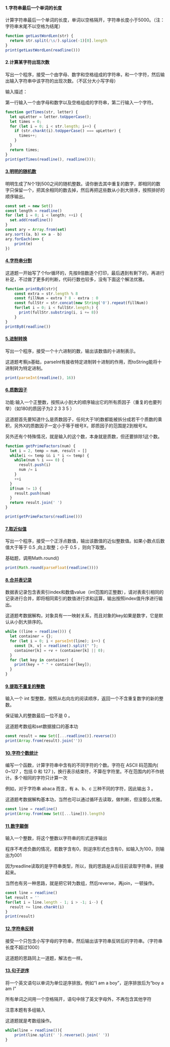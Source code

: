 #### 1.字符串最后一个单词的长度

计算字符串最后一个单词的长度，单词以空格隔开，字符串长度小于5000。（注：字符串末尾不以空格为结尾）

```javascript
function getLastWordLen(str) {
  return str.split(/\s/).splice(-1)[0].length
}
print(getLastWordLen(readline()))
```

#### 2.计算某字符出现次数

写出一个程序，接受一个由字母、数字和空格组成的字符串，和一个字符，然后输出输入字符串中该字符的出现次数。（不区分大小写字母）

输入描述：

第一行输入一个由字母和数字以及空格组成的字符串，第二行输入一个字符。

```javascript
function getTimes(str, letter) {
  let upLetter = letter.toUpperCase();
  let times = 0;
  for (let i = 0; i < str.length; i++) {
    if (str.charAt(i).toUpperCase() === upLetter) {
      times++;
    }
  }
  return times;
}
print(getTimes(readline(), readline()));
```

#### [3.明明的随机数](https://www.nowcoder.com/practice/3245215fffb84b7b81285493eae92ff0?tpId=37&tqId=21226&rp=1&ru=/exam/oj/ta&qru=/exam/oj/ta&sourceUrl=%2Fexam%2Foj%2Fta%3FtpId%3D37&difficulty=undefined&judgeStatus=undefined&tags=&title=)

明明生成了N个1到500之间的随机整数。请你删去其中重复的数字，即相同的数字只保留一个，把其余相同的数去掉，然后再把这些数从小到大排序，按照排好的顺序输出。

```javascript
const set = new Set()
const length = readline()
for (let i = 0; i < length; ++i) {
  set.add(readline())
}
const ary = Array.from(set)
ary.sort((a, b) => a - b)
ary.forEach(e=> {
    print(e)  
})
```

#### [4.字符串分割](https://www.nowcoder.com/practice/d9162298cb5a437aad722fccccaae8a7?tpId=37&tqId=21227&rp=1&ru=/exam/oj/ta&qru=/exam/oj/ta&sourceUrl=%2Fexam%2Foj%2Fta%3FtpId%3D37&difficulty=undefined&judgeStatus=undefined&tags=&title=)

这道题一开始写了个for循环的，先按8倍数逐个打印，最后遇到有剩下的，再进行补足，不过做了更多的判断，代码行数也较多，没有下面这个解法优雅。

```javascript
function printBy8(str){
    const extra = str.length % 8
    const fillNum = extra ? 8 - extra : 0
    const fullStr = str.concat(new String('0').repeat(fillNum))
    for(let i = 0; i < fullStr.length;) {
      print(fullStr.substring(i, i += 8))
    }
}
printBy8(readline())
```

#### [5.进制转换](https://www.nowcoder.com/practice/8f3df50d2b9043208c5eed283d1d4da6?tpId=37&tqId=21228&rp=1&ru=/exam/oj/ta&qru=/exam/oj/ta&sourceUrl=%2Fexam%2Foj%2Fta%3FtpId%3D37&difficulty=undefined&judgeStatus=undefined&tags=&title=)

写出一个程序，接受一个十六进制的数，输出该数值的十进制表示。

这道题考察js基础，parseInt有接收特定进制转十进制的作用，而toString能将十进制转为特定进制。

```javascript
print(parseInt(readline(), 16))
```

#### [6.质数因子](https://www.nowcoder.com/practice/196534628ca6490ebce2e336b47b3607?tpId=37&tags=&title=&difficulty=0&judgeStatus=0&rp=1&sourceUrl=%2Fexam%2Foj%2Fta%3FtpId%3D37)

功能:输入一个正整数，按照从小到大的顺序输出它的所有质因子（重复的也要列举）（如180的质因子为2 2 3 3 5 ）

这道题首先要知道什么是质数因子，任何大于1的数都能被拆分成若干个质数的乘积，另外X的质数因子一定小于等于根号X，即质因子的范围是2到根号X。

另外还有个特殊情况，就是输入的这个数，本身就是质数，但还要排除1这个数。

```javascript
function getPrimeFactors(num) {
  let i = 2, temp = num, result = []
  while(i <= temp && i * i <= temp) {
    while(num % i === 0) {
      result.push(i)
      num /= i
    }
    ++i
  }
  if(num != 1) {
    result.push(num)
  }
  return result.join(' ')
}

print(getPrimeFactors(readline()))
```

#### [7.取近似值](https://www.nowcoder.com/practice/3ab09737afb645cc82c35d56a5ce802a?tpId=37&tqId=21230&rp=1&ru=/exam/oj/ta&qru=/exam/oj/ta&sourceUrl=%2Fexam%2Foj%2Fta%3FtpId%3D37&difficulty=undefined&judgeStatus=undefined&tags=&title=)

写出一个程序，接受一个正浮点数值，输出该数值的近似整数值。如果小数点后数值大于等于 0.5 ,向上取整；小于 0.5 ，则向下取整。

基础题，调用Math.round()

```javascript
print(Math.round(parseFloat(readline())))
```

#### [8.合并表记录](https://www.nowcoder.com/practice/de044e89123f4a7482bd2b214a685201?tpId=37&tags=&title=&difficulty=0&judgeStatus=0&rp=1&sourceUrl=%2Fexam%2Foj%2Fta%3FtpId%3D37)

数据表记录包含表索引index和数值value（int范围的正整数），请对表索引相同的记录进行合并，即将相同索引的数值进行求和运算，输出按照index值升序进行输出。

这道题考数据解构，对象具有一一映射关系，而且对象的key如果是数字，它是默认从小到大排序的。

```javascript
while ((line = readline())) {
  let container = {};
  for (let i = 0; i < parseInt(line); i++) {
    const [k, v] = readline().split(" ");
    container[k] = +v + (container[k] || 0);
  }
  for (let key in container) {
    print(key + " " + container[key]);
  }
}
```

#### [9.提取不重复的整数](https://www.nowcoder.com/practice/253986e66d114d378ae8de2e6c4577c1?tpId=37&tags=&title=&difficulty=0&judgeStatus=0&rp=1&sourceUrl=%2Fexam%2Foj%2Fta%3FtpId%3D37)

输入一个 int 型整数，按照从右向左的阅读顺序，返回一个不含重复数字的新的整数。

保证输入的整数最后一位不是 0 。

这道题考数组和set数据接口的基本功

```javascript
const result = new Set([...readline()].reverse())
print(Array.from(result).join(''))
```

#### [10.字符个数统计](https://www.nowcoder.com/practice/eb94f6a5b2ba49c6ac72d40b5ce95f50?tpId=37&tags=&title=&difficulty=0&judgeStatus=0&rp=1&sourceUrl=%2Fexam%2Foj%2Fta%3FtpId%3D37)

编写一个函数，计算字符串中含有的不同字符的个数。字符在 ASCII 码范围内( 0~127 ，包括 0 和 127 )，换行表示结束符，不算在字符里。不在范围内的不作统计。多个相同的字符只计算一次

例如，对于字符串 abaca 而言，有 a、b、c 三种不同的字符，因此输出 3 。

这道题考数据解构基本功，当然也可以通过循环去读取，做判断，但没那么优雅。

```javascript
const line = readline()
print(Array.from(new Set([...line])).length)
```

#### [11.数字颠倒](https://www.nowcoder.com/practice/ae809795fca34687a48b172186e3dafe?tpId=37&&tqId=21234)

输入一个整数，将这个整数以字符串的形式逆序输出

程序不考虑负数的情况，若数字含有0，则逆序形式也含有0，如输入为100，则输出为001

因为readline读取的是字符串类型，所以，我的思路是从后往前读取字符串，拼接起来。

当然也有另一种思路，就是把它转为数组，然后reverse，再join，一顿操作。

```javascript
const line = readline()
let result = ''
for(let i = line.length - 1; i > -1; i--) {
  result += line.charAt(i)
}
print(result)
```

#### [12.字符串反转](https://www.nowcoder.com/practice/e45e078701ab4e4cb49393ae30f1bb04?tpId=37&tags=&title=&difficulty=0&judgeStatus=0&rp=0&sourceUrl=)

接受一个只包含小写字母的字符串，然后输出该字符串反转后的字符串。（字符串长度不超过1000）

这道题的思路同上一道题，解法也一样。

#### [13.句子逆序](https://www.nowcoder.com/practice/48b3cb4e3c694d9da5526e6255bb73c3?tpId=37&tags=&title=&difficulty=0&judgeStatus=0&rp=0&sourceUrl=)

将一个英文语句以单词为单位逆序排放。例如“I am a boy”，逆序排放后为“boy a am I”

所有单词之间用一个空格隔开，语句中除了英文字母外，不再包含其他字符 

注意本题有多组输入

这道题就是考数组操作。

```javascript
while(line = readline()){
    print(line.split(' ').reverse().join(' '))
}
```

